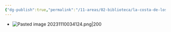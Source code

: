 ```yaml
---
{"dg-publish":true,"permalink":"/11-areas/02-biblioteca/la-costa-de-los-mosquitos/","noteIcon":""}
---
```


- ![Pasted image 20231110034124.png|200](/img/user/11%20%C3%81reas%20%E2%9A%99/02%20Biblioteca/%F0%9F%92%BE%20Adjuntos/Pasted%20image%2020231110034124.png)
